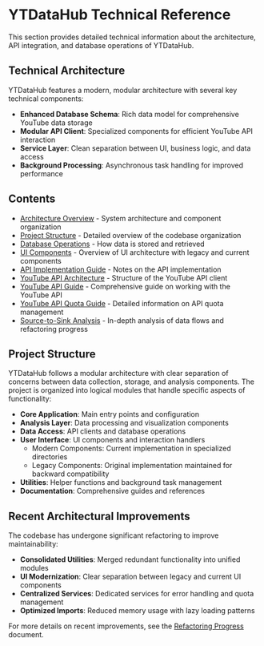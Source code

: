 # YTDataHub Technical Reference

This section provides detailed technical information about the architecture, API integration, and database operations of YTDataHub.

## Technical Architecture

YTDataHub features a modern, modular architecture with several key technical components:

- **Enhanced Database Schema**: Rich data model for comprehensive YouTube data storage
- **Modular API Client**: Specialized components for efficient YouTube API interaction
- **Service Layer**: Clean separation between UI, business logic, and data access
- **Background Processing**: Asynchronous task handling for improved performance

## Contents

- [Architecture Overview](architecture.md) - System architecture and component organization
- [Project Structure](project-structure.md) - Detailed overview of the codebase organization
- [Database Operations](database-operations.md) - How data is stored and retrieved
- [UI Components](ui_components.md) - Overview of UI architecture with legacy and current components
- [API Implementation Guide](api-implementation-guide.md) - Notes on the API implementation
- [YouTube API Architecture](youtube-api-architecture.md) - Structure of the YouTube API client
- [YouTube API Guide](youtube-api-guide.md) - Comprehensive guide on working with the YouTube API
- [YouTube API Quota Guide](youtube-api-quota-guide.md) - Detailed information on API quota management
- [Source-to-Sink Analysis](source_to_sink_analysis/index.md) - In-depth analysis of data flows and refactoring progress

## Project Structure

YTDataHub follows a modular architecture with clear separation of concerns between data collection, storage, and analysis components. The project is organized into logical modules that handle specific aspects of functionality:

- **Core Application**: Main entry points and configuration
- **Analysis Layer**: Data processing and visualization components
- **Data Access**: API clients and database operations
- **User Interface**: UI components and interaction handlers
  - Modern Components: Current implementation in specialized directories
  - Legacy Components: Original implementation maintained for backward compatibility
- **Utilities**: Helper functions and background task management
- **Documentation**: Comprehensive guides and references

## Recent Architectural Improvements

The codebase has undergone significant refactoring to improve maintainability:

- **Consolidated Utilities**: Merged redundant functionality into unified modules
- **UI Modernization**: Clear separation between legacy and current UI components
- **Centralized Services**: Dedicated services for error handling and quota management
- **Optimized Imports**: Reduced memory usage with lazy loading patterns

For more details on recent improvements, see the [Refactoring Progress](source_to_sink_analysis/refactor_progress.md) document.
